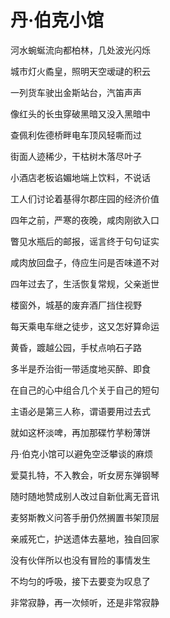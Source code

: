    

# 丹·伯克小馆

河水蜿蜒流向都柏林，几处波光闪烁

城市灯火矞皇，照明天空叆叇的积云

一列货车驶出金斯站台，汽笛声声

像红头的长虫穿破黑暗又没入黑暗中

查佩利佐德桥畔电车顶风轻嘶而过

街面人迹稀少，干枯树木落尽叶子

小酒店老板谄媚地端上饮料，不说话

工人们讨论着基得尔郡庄园的经济价值

四年之前，严寒的夜晚，咸肉刚欲入口

瞥见水瓶后的邮报，谣言终于句句证实

咸肉放回盘子，侍应生问是否味道不对

四年过去了，生活恢复常规，父亲逝世

楼窗外，城基的废弃酒厂挡住视野

每天乘电车继之徒步，这又怎好算命运

黄昏，踱越公园，手杖点响石子路

多半是乔治街一带适度地买醉、即食

在自己的心中组合几个关于自己的短句

主语必是第三人称，谓语要用过去式

就如这杯淡啤，再加那碟竹芋粉薄饼

丹·伯克小馆可以避免空泛攀谈的麻烦

爱莫扎特，不入教会，听女房东弹钢琴

随时随地赞成别人改过自新仳离无音讯

麦努斯教义问答手册仍然搁置书架顶层

亲戚死亡，护送遗体去墓地，独自回家

没有伙伴所以也没有冒险的事情发生

不均匀的呼吸，接下去要变为叹息了

非常寂静，再一次倾听，还是非常寂静
